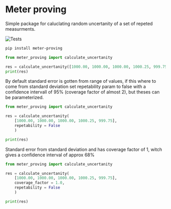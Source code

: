 # Meter proving
Simple package for caluclating random uncertanity of a set of repeted measurments.

![Tests](https://github.com/StigHaraldGustavsen/meter_proving/actions/workflows/tests.yml/badge.svg)

```Bash
pip install meter-proving
```


```python
from meter_proving import calculate_uncertanity

res = calculate_uncertanity([1000.00, 1000.00, 1000.00, 1000.25, 999.75])
print(res)
```

By default standard error is gotten from range of values, if this where to come from standard deviation set repetability param to false with a confidence intervall of 95% (coverage factor of almost 2), but theses can be parameterized.

```python
from meter_proving import calculate_uncertanity

res = calculate_uncertanity(
    [1000.00, 1000.00, 1000.00, 1000.25, 999.75],
    repetability = False
    )

print(res)
```

Standard error from standard deviation and has coverage factor of 1, witch gives a confidence interval of approx 68%

```python
from meter_proving import calculate_uncertanity

res = calculate_uncertanity(
    [1000.00, 1000.00, 1000.00, 1000.25, 999.75],
    coverage_factor = 1.0,
    repetability = False
    )

print(res)
```
